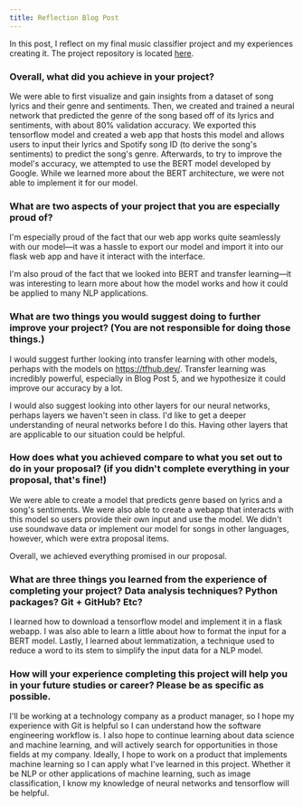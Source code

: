```yaml
---
title: Reflection Blog Post
---
```


In this post, I reflect on my final music classifier project and my experiences creating it. The project repository is located [here](https://github.com/jiahao303/music-classifier).

### Overall, what did you achieve in your project?

We were able to first visualize and gain insights from a dataset of song lyrics and their genre and sentiments. Then, we created and trained a neural network that predicted the genre of the song based off of its lyrics and sentiments, with about 80% validation accuracy. We exported this tensorflow model and created a web app that hosts this model and allows  users to input their lyrics and Spotify song ID (to derive the song's sentiments) to predict the song's genre. Afterwards, to try to improve the model's accuracy, we attempted to use the BERT model developed by Google. While we learned more about the BERT architecture, we were not able to implement it for our model.

### What are two aspects of your project that you are especially proud of?

I'm especially proud of the fact that our web app works quite seamlessly with our model—it was a hassle to export our model and import it into our flask web app and have it interact with the interface.

I'm also proud of the fact that we looked into BERT and transfer learning—it was interesting to learn more about how the model works and how it could be applied to many NLP applications.

### What are two things you would suggest doing to further improve your project? (You are not responsible for doing those things.) 

I would suggest further looking into transfer learning with other models, perhaps with the models on https://tfhub.dev/. Transfer learning was incredibly powerful, especially in Blog Post 5, and we hypothesize it could improve our accuracy by a lot. 

I would also suggest looking into other layers for our neural networks, perhaps layers we haven't seen in class. I'd like to get a deeper understanding of neural networks before I do this. Having other layers that are applicable to our situation could be helpful.

### How does what you achieved compare to what you set out to do in your proposal? (if you didn't complete everything in your proposal, that's fine!)

We were able to create a model that predicts genre based on lyrics and a song's sentiments. We were also able to create a webapp that interacts with this model so users provide their own input and use the model. We didn't use soundwave data or implement our model for songs in other languages, however, which were extra proposal items.

Overall, we achieved everything promised in our proposal.

### What are three things you learned from the experience of completing your project? Data analysis techniques? Python packages? Git + GitHub? Etc? 

I learned how to download a tensorflow model and implement it in a flask webapp. I was also able to learn a little about how to format the input for a BERT model. Lastly, I learned about lemmatization, a technique used to reduce a word to its stem to simplify the input data for a NLP model.

### How will your experience completing this project will help you in your future studies or career? Please be as specific as possible. 

I'll be working at a technology company as a product manager, so I hope my experience with Git is helpful so I can understand how the software engineering workflow is. I also hope to continue learning about data science and machine learning, and will actively search for opportunities in those fields at my company. Ideally, I hope to work on a product that implements machine learning so I can apply what I've learned in this project. Whether it be NLP or other applications of machine learning, such as image classification, I know my knowledge of neural networks and tensorflow will be helpful.